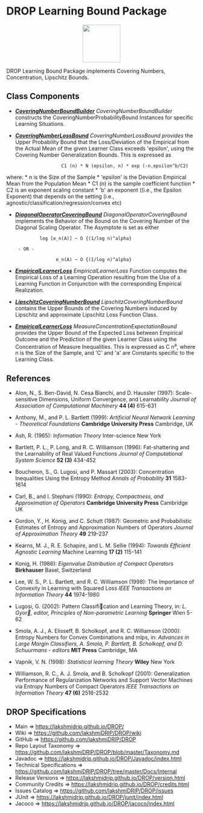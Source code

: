 # DROP Learning Bound Package

<p align="center"><img src="https://github.com/lakshmiDRIP/DROP/blob/master/DRIP_Logo.gif?raw=true" width="100"></p>

DROP Learning Bound Package implements Covering Numbers, Concentration, Lipschitz Bounds.


## Class Components

 * [***CoveringNumberBoundBuilder***](https://github.com/lakshmiDRIP/DROP/tree/master/src/main/java/org/drip/learning/bound/CoveringNumberBoundBuilder.java)
 <i>CoveringNumberBoundBuilder</i> constructs the CoveringNumberProbabilityBound Instances for specific
 Learning Situations.

 * [***CoveringNumberLossBound***](https://github.com/lakshmiDRIP/DROP/tree/master/src/main/java/org/drip/learning/bound/CoveringNumberLossBound.java)
 <i>CoveringNumberLossBound provides</i> the Upper Probability Bound that the Loss/Deviation of the Empirical
 from the Actual Mean of the given Learner Class exceeds 'epsilon', using the Covering Number Generalization
 Bounds. This is expressed as

  						C1 (n) * N (epsilon, n) * exp (-n.epsilon^b/C2)

 where:
 	* n is the Size of the Sample
 	* 'epsilon' is the Deviation Empirical Mean from the Population Mean
 	* C1 (n) is the sample coefficient function
 	* C2 is an exponent scaling constant
 	* 'b' an exponent ((i.e., the Epsilon Exponent) that depends on the setting (i.e.,
 		agnostic/classification/regression/convex etc)

 * [***DiagonalOperatorCoveringBound***](https://github.com/lakshmiDRIP/DROP/tree/master/src/main/java/org/drip/learning/bound/DiagonalOperatorCoveringBound.java)
 <i>DiagonalOperatorCoveringBound</i> implements the Behavior of the Bound on the Covering Number of the
 Diagonal Scaling Operator. The Asymptote is set as either

 				log [e_n(A)] ~ O {(1/log n)^alpha}

 		- OR -

 					  e_n(A) ~ O {(1/log n)^alpha}

 * [***EmpiricalLearnerLoss***](https://github.com/lakshmiDRIP/DROP/tree/master/src/main/java/org/drip/learning/bound/EmpiricalLearnerLoss.java)
 <i>EmpiricalLearnerLoss</i> Function computes the Empirical Loss of a Learning Operation resulting from the
 Use of a Learning Function in Conjunction with the corresponding Empirical Realization.

 * [***LipschitzCoveringNumberBound***](https://github.com/lakshmiDRIP/DROP/tree/master/src/main/java/org/drip/learning/bound/LipschitzCoveringNumberBound.java)
 <i>LipschitzCoveringNumberBound</i> contains the Upper Bounds of the Covering Numbers induced by Lipschitz
 and approximate Lipschitz Loss Function Class.

 * [***EmpiricalLearnerLoss***](https://github.com/lakshmiDRIP/DROP/tree/master/src/main/java/org/drip/learning/bound/EmpiricalLearnerLoss.java)
 <i>MeasureConcentrationExpectationBound</i> provides the Upper Bound of the Expected Loss between Empirical
 Outcome and the Prediction of the given Learner Class using the Concentration of Measure Inequalities. This
 is expressed as C n<sup>a</sup>, where n is the Size of the Sample, and 'C' and 'a' are Constants specific
 to the Learning Class.


## References

 * Alon, N., S. Ben-David, N. Cesa Bianchi, and D. Haussler (1997): Scale-sensitive Dimensions, Uniform
 Convergence, and Learnability <i>Journal of Association of Computational Machinery</i> <b>44 (4)</b> 615-631

 * Anthony, M., and P. L. Bartlett (1999): <i>Artificial Neural Network Learning - Theoretical
 Foundations</i> <b>Cambridge University Press</b> Cambridge, UK

 * Ash, R. (1965): <i>Information Theory</i> Inter-science</b> New York

 * Bartlett, P. L., P. Long, and R. C. Williamson (1996): Fat-shattering and the Learnability of Real Valued
 Functions <i>Journal of Computational System Science</i> <b>52 (3)</b> 434-452

 * Boucheron, S., G. Lugosi, and P. Massart (2003): Concentration Inequalities Using the Entropy Method
 <i>Annals of Probability</i> <b>31</b> 1583-1614

 * Carl, B., and I. Stephani (1990): <i>Entropy, Compactness, and Approximation of Operators</i>
 <b>Cambridge University Press</b> Cambridge UK

 * Gordon, Y., H. Konig, and C. Schutt (1987): Geometric and Probabilistic Estimates of Entropy and
 Approximation Numbers of Operators <i>Journal of Approximation Theory</i> <b>49</b> 219-237

 * Kearns, M. J., R. E. Schapire, and L. M. Sellie (1994): <i>Towards Efficient Agnostic Learning</i> Machine
 Learning <b>17 (2)</b> 115-141

 * Konig, H. (1986): <i>Eigenvalue Distribution of Compact Operators</i> <b>Birkhauser</b> Basel, Switzerland

 * Lee, W. S., P. L. Bartlett, and R. C. Williamson (1998): The Importance of Convexity in Learning with
 Squared Loss <i>IEEE Transactions on Information Theory</i> <b>44</b> 1974-1980

 * Lugosi, G. (2002): Pattern Classification and Learning Theory, in: <i>L. Gyor, editor, Principles of
 Non-parametric Learning</i> <b>Springer</b> Wien 5-62

 * Smola, A. J., A. Elisseff, B. Scholkopf, and R. C. Williamson (2000): Entropy Numbers for Convex
 Combinations and mlps, in: <i>Advances in Large Margin Classifiers, A. Smola, P. Bartlett, B. Scholkopf, and
 D. Schuurmans - editors</i> <b>MIT Press</b> Cambridge, MA

 * Vapnik, V. N. (1998): <i>Statistical learning Theory</i> <b>Wiley</b> New York

 * Williamson, R. C., A. J. Smola, and B. Scholkopf (2001): Generalization Performance of Regularization
 Networks and Support Vector Machines via Entropy Numbers of Compact Operators <i>IEEE Transactions on
 Information Theory</i> <b>47 (6)</b> 2516-2532


## DROP Specifications

 * Main                     => https://lakshmidrip.github.io/DROP/
 * Wiki                     => https://github.com/lakshmiDRIP/DROP/wiki
 * GitHub                   => https://github.com/lakshmiDRIP/DROP
 * Repo Layout Taxonomy     => https://github.com/lakshmiDRIP/DROP/blob/master/Taxonomy.md
 * Javadoc                  => https://lakshmidrip.github.io/DROP/Javadoc/index.html
 * Technical Specifications => https://github.com/lakshmiDRIP/DROP/tree/master/Docs/Internal
 * Release Versions         => https://lakshmidrip.github.io/DROP/version.html
 * Community Credits        => https://lakshmidrip.github.io/DROP/credits.html
 * Issues Catalog           => https://github.com/lakshmiDRIP/DROP/issues
 * JUnit                    => https://lakshmidrip.github.io/DROP/junit/index.html
 * Jacoco                   => https://lakshmidrip.github.io/DROP/jacoco/index.html

